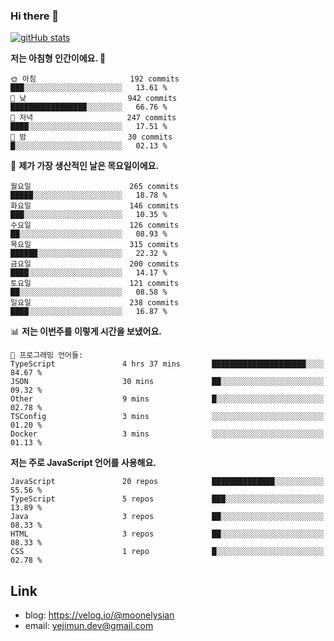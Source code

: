 ### Hi there 👋

<!--
**moonelysian/moonelysian** is a ✨ _special_ ✨ repository because its `README.md` (this file) appears on your GitHub profile.

Here are some ideas to get you started:

- 🔭 I’m currently working on ...
- 🌱 I’m currently learning ...
- 👯 I’m looking to collaborate on ...
- 🤔 I’m looking for help with ...
- 💬 Ask me about ...
- 📫 How to reach me: ...
- 😄 Pronouns: ...
- ⚡ Fun fact: ...
-->

<!-- [![wakatime stats](https://github-readme-stats.vercel.app/api/wakatime?username=moonelysian)](https://github.com/anuraghazra/github-readme-stats) -->

[![gitHub stats](https://github-readme-stats.vercel.app/api?username=moonelysian&show_icons=true)](https://github.com/anuraghazra/github-readme-stats)

<!--START_SECTION:waka-->
**저는 아침형 인간이에요. 🐤** 

```text
🌞 아침                     192 commits         ███░░░░░░░░░░░░░░░░░░░░░░   13.61 % 
🌆 낮　                     942 commits         █████████████████░░░░░░░░   66.76 % 
🌃 저녁                     247 commits         ████░░░░░░░░░░░░░░░░░░░░░   17.51 % 
🌙 밤　                     30 commits          █░░░░░░░░░░░░░░░░░░░░░░░░   02.13 % 
```
📅 **제가 가장 생산적인 날은 목요일이에요.** 

```text
월요일                      265 commits         █████░░░░░░░░░░░░░░░░░░░░   18.78 % 
화요일                      146 commits         ███░░░░░░░░░░░░░░░░░░░░░░   10.35 % 
수요일                      126 commits         ██░░░░░░░░░░░░░░░░░░░░░░░   08.93 % 
목요일                      315 commits         ██████░░░░░░░░░░░░░░░░░░░   22.32 % 
금요일                      200 commits         ████░░░░░░░░░░░░░░░░░░░░░   14.17 % 
토요일                      121 commits         ██░░░░░░░░░░░░░░░░░░░░░░░   08.58 % 
일요일                      238 commits         ████░░░░░░░░░░░░░░░░░░░░░   16.87 % 
```


📊 **저는 이번주를 이렇게 시간을 보냈어요.** 

```text
💬 프로그래밍 언어들: 
TypeScript               4 hrs 37 mins       █████████████████████░░░░   84.67 % 
JSON                     30 mins             ██░░░░░░░░░░░░░░░░░░░░░░░   09.32 % 
Other                    9 mins              █░░░░░░░░░░░░░░░░░░░░░░░░   02.78 % 
TSConfig                 3 mins              ░░░░░░░░░░░░░░░░░░░░░░░░░   01.20 % 
Docker                   3 mins              ░░░░░░░░░░░░░░░░░░░░░░░░░   01.13 % 
```

**저는 주로 JavaScript 언어를 사용해요.** 

```text
JavaScript               20 repos            ██████████████░░░░░░░░░░░   55.56 % 
TypeScript               5 repos             ███░░░░░░░░░░░░░░░░░░░░░░   13.89 % 
Java                     3 repos             ██░░░░░░░░░░░░░░░░░░░░░░░   08.33 % 
HTML                     3 repos             ██░░░░░░░░░░░░░░░░░░░░░░░   08.33 % 
CSS                      1 repo              █░░░░░░░░░░░░░░░░░░░░░░░░   02.78 % 
```




<!--END_SECTION:waka-->


## Link
- blog: https://velog.io/@moonelysian
- email: yejimun.dev@gmail.com
